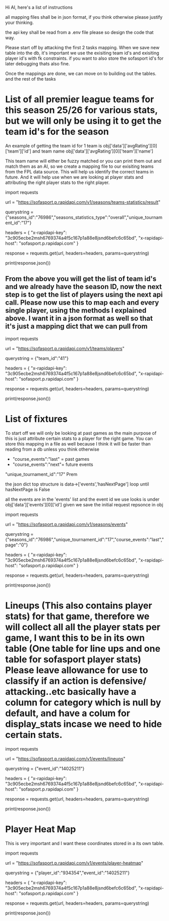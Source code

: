 
Hi AI, here's a list of instructions

all mapping files shall be in json format, if you think otherwise please justify your thinking. 

the api key shall be read from a .env file please so design the code that way.

Please start off by attacking the first 2 tasks mapping. When we save new table into the db, it's important we use the exisiting team id's and exisiting player id's with fk constraints. if you want to also store the sofasport id's for later debugging thats also fine. 

Once the mappings are done, we can move on to building out the tables. and the rest of the tasks


# List of all premier league teams for this season 25/26 for various stats, but we will only be using it to get the team id's for the season

An example of getting the team id for 1 team is 
obj['data']['avgRating'][0]['team']['id']
and team name 
obj['data']['avgRating'][0]['team']['name']

This team name will either be fuzzy matched or you can print them out and match them as an AI, so we create a mapping file to our exisiting teams from the FPL data source. This will help us identify the correct teams in future. And it will help use when we are looking at player stats and attributing the right player stats to the right player.


import requests

url = "https://sofasport.p.rapidapi.com/v1/seasons/teams-statistics/result"

querystring = {"seasons_id":"76986","seasons_statistics_type":"overall","unique_tournament_id":"17"}

headers = {
	"x-rapidapi-key": "3c905ecbe2msh6769374a4f5c167p1a88e8jsnd6befc6c65bd",
	"x-rapidapi-host": "sofasport.p.rapidapi.com"
}

response = requests.get(url, headers=headers, params=querystring)

print(response.json())


## From the above you will get the list of team id's and we already have the season ID, now the next step is to get the list of players using the next api call. Please now use this to map each and every single player, using the methods I explained above. I want it in a json format as well so that it's just a mapping dict that we can pull from

import requests

url = "https://sofasport.p.rapidapi.com/v1/teams/players"

querystring = {"team_id":"41"}

headers = {
	"x-rapidapi-key": "3c905ecbe2msh6769374a4f5c167p1a88e8jsnd6befc6c65bd",
	"x-rapidapi-host": "sofasport.p.rapidapi.com"
}

response = requests.get(url, headers=headers, params=querystring)

print(response.json())


# List of fixtures
To start off we will only be looking at past games as the main purpose of this is just attribute certain stats to a player for the right game. You can store this mapping in a file as well because I think it will be faster than reading from a db unless you think otherwise

-  "course_events":"last" = past games
-  "course_events":"next"= future events

"unique_tournament_id":"17" Prem

the json dict top structure is data->['events','hasNextPage']
loop until hasNextPage is False

all the events are in the 'events' list and the event id we use looks is under obj['data']['events'][0]['id'] given we save the initial request repsonce in obj 

import requests

url = "https://sofasport.p.rapidapi.com/v1/seasons/events"

querystring = {"seasons_id":"76986","unique_tournament_id":"17","course_events":"last","page":"0"}

headers = {
	"x-rapidapi-key": "3c905ecbe2msh6769374a4f5c167p1a88e8jsnd6befc6c65bd",
	"x-rapidapi-host": "sofasport.p.rapidapi.com"
}

response = requests.get(url, headers=headers, params=querystring)

print(response.json())


# Lineups  (This also contains player stats) for that game, therefore we will collect all all the player stats per game, I want this to be in its own table (One table for line ups and one table for sofasport player stats) Please leave allowance for use to classify if an action is defensive/ attacking..etc basically have a column for category which is null by default, and have a colum for display_stats incase we need to hide certain stats. 

import requests

url = "https://sofasport.p.rapidapi.com/v1/events/lineups"

querystring = {"event_id":"14025211"}

headers = {
	"x-rapidapi-key": "3c905ecbe2msh6769374a4f5c167p1a88e8jsnd6befc6c65bd",
	"x-rapidapi-host": "sofasport.p.rapidapi.com"
}

response = requests.get(url, headers=headers, params=querystring)

print(response.json())

# Player Heat Map

This is very important and I want these coordinates stored in a its own table.

import requests

url = "https://sofasport.p.rapidapi.com/v1/events/player-heatmap"

querystring = {"player_id":"934354","event_id":"14025211"}

headers = {
	"x-rapidapi-key": "3c905ecbe2msh6769374a4f5c167p1a88e8jsnd6befc6c65bd",
	"x-rapidapi-host": "sofasport.p.rapidapi.com"
}

response = requests.get(url, headers=headers, params=querystring)

print(response.json())






